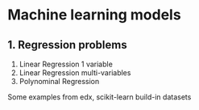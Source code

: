 # Machine learning models 

## 1. Regression problems

1. Linear Regression 1 variable
2. Linear Regression multi-variables
3. Polynominal Regression

Some examples from edx, scikit-learn build-in datasets
